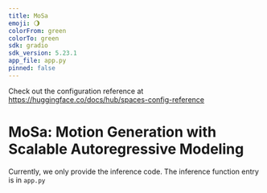 ```yaml
---
title: MoSa
emoji: 🌖
colorFrom: green
colorTo: green
sdk: gradio
sdk_version: 5.23.1
app_file: app.py
pinned: false
---
```


Check out the configuration reference at https://huggingface.co/docs/hub/spaces-config-reference


# MoSa: Motion Generation with Scalable Autoregressive Modeling


Currently, we only provide the inference code. The inference function entry is in `app.py`
